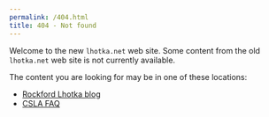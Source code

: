```yaml
---
permalink: /404.html
title: 404 - Not found
---
```


Welcome to the new `lhotka.net` web site. Some content from the old `lhotka.net` web site is not currently available.

The content you are looking for may be in one of these locations:

* [Rockford Lhotka blog](https://blog.lhotka.net)
* [CSLA FAQ](https://github.com/MarimerLLC/csla/blob/main/docs/readme.md)
